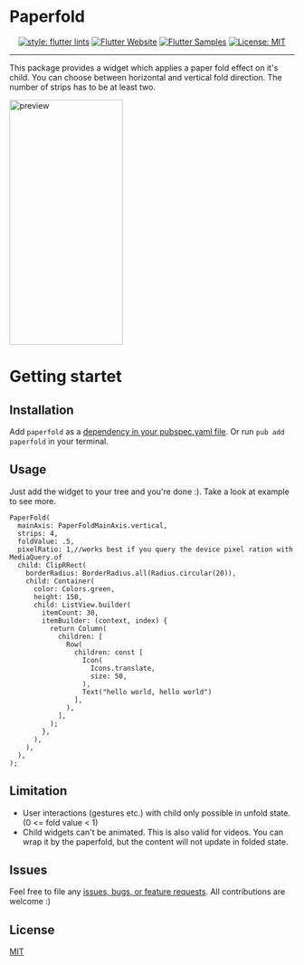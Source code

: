 # Paperfold
<p align="center">  
<a href="https://github.com/flutter/packages/tree/master/packages/flutter_lints"><img src="https://img.shields.io/badge/style-flutter_lints-40c4ff.svg" alt="style: flutter lints"></a>  
<a href="https://flutter.dev/docs/development/data-and-backend/state-mgmt/options#bloc--rx"><img src="https://img.shields.io/badge/flutter-website-deepskyblue.svg" alt="Flutter Website"></a>  
<a href="https://fluttersamples.com"><img src="https://img.shields.io/badge/flutter-samples-teal.svg?longCache=true" alt="Flutter Samples"></a>  
<a href="https://opensource.org/licenses/MIT"><img src="https://img.shields.io/badge/license-MIT-purple.svg" alt="License: MIT"></a>  
</p>

---
<p>This package provides a widget which applies a paper fold effect on it's child. You can choose between horizontal and vertical fold direction. The number of strips has to be at least two.</p>

<img src="paperfold.gif" alt="preview" width="200" height="433" />

# Getting startet

## Installation
Add `paperfold` as a [dependency in your pubspec.yaml file](https://flutter.dev/using-packages/). Or run `pub add paperfold` in your terminal.

## Usage
Just add the widget to your tree and you're done :). Take a look at example to see more.

```
PaperFold(
  mainAxis: PaperFoldMainAxis.vertical,
  strips: 4,
  foldValue: .5,
  pixelRatio: 1,//works best if you query the device pixel ration with MediaQuery.of
  child: ClipRRect(
    borderRadius: BorderRadius.all(Radius.circular(20)),
    child: Container(
      color: Colors.green,
      height: 150,
      child: ListView.builder(
        itemCount: 30,
        itemBuilder: (context, index) {
          return Column(
            children: [
              Row(
                children: const [
                  Icon(
                    Icons.translate,
                    size: 50,
                  ),
                  Text("hello world, hello world")
                ],
              ),
            ],
          );
        },
      ),
    ),
  ),
);
```

## Limitation
- User interactions (gestures etc.) with child only possible in unfold state. (0 <= fold value < 1)
- Child widgets can't be animated. This is also valid for videos. You can wrap it by the paperfold, but the content will not update in folded state.

## Issues
Feel free to file any [issues, bugs, or feature requests](https://github.com/dasRicardo/flutter_paperfold/issues).
All contributions are welcome :)

## License
[MIT](https://choosealicense.com/licenses/mit/)

